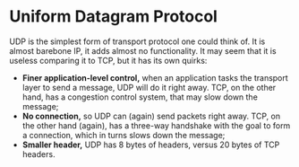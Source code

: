 # Uniform Datagram Protocol

UDP is the simplest form of transport protocol one could think of. It is almost barebone IP, it adds almost no functionality. It may seem that it is useless comparing it to TCP, but it has its own quirks:
- **Finer application-level control,** when an application tasks the transport layer to send a message, UDP will do it right away. TCP, on the other hand, has a congestion control system, that may slow down the message;
- **No connection,** so UDP can (again) send packets right away. TCP, on the other hand (again), has a three-way handshake with the goal to form a connection, which in turns slows down the message;
- **Smaller header,** UDP has 8 bytes of headers, versus 20 bytes of TCP headers.
